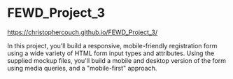 # FEWD_Project_3


https://christophercouch.github.io/FEWD_Project_3/


In this project, you'll build a responsive, mobile-friendly registration form using a wide variety of HTML form input types and attributes. Using the supplied mockup files, you'll build a mobile and desktop version of the form using media queries, and a "mobile-first" approach.
